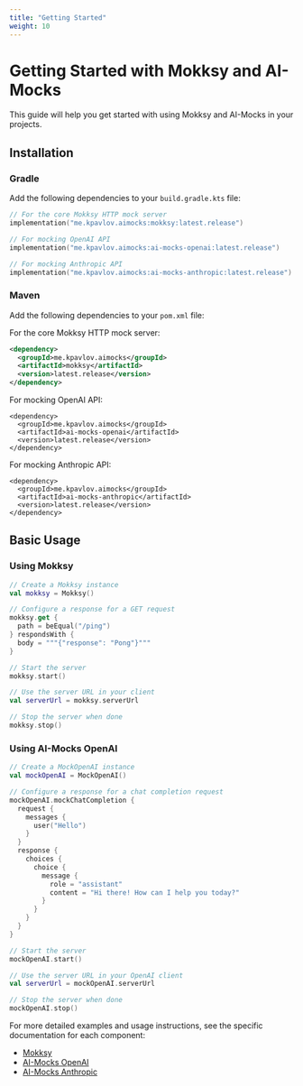 ```yaml
---
title: "Getting Started"
weight: 10
---
```


# Getting Started with Mokksy and AI-Mocks

This guide will help you get started with using Mokksy and AI-Mocks in your projects.

## Installation

### Gradle

Add the following dependencies to your `build.gradle.kts` file:

```kotlin
// For the core Mokksy HTTP mock server
implementation("me.kpavlov.aimocks:mokksy:latest.release")

// For mocking OpenAI API
implementation("me.kpavlov.aimocks:ai-mocks-openai:latest.release")

// For mocking Anthropic API
implementation("me.kpavlov.aimocks:ai-mocks-anthropic:latest.release")
```

### Maven

Add the following dependencies to your `pom.xml` file:

For the core Mokksy HTTP mock server:
```xml
<dependency>
  <groupId>me.kpavlov.aimocks</groupId>
  <artifactId>mokksy</artifactId>
  <version>latest.release</version>
</dependency>
```

For mocking OpenAI API:
```
<dependency>
  <groupId>me.kpavlov.aimocks</groupId>
  <artifactId>ai-mocks-openai</artifactId>
  <version>latest.release</version>
</dependency>
```

For mocking Anthropic API:
```
<dependency>
  <groupId>me.kpavlov.aimocks</groupId>
  <artifactId>ai-mocks-anthropic</artifactId>
  <version>latest.release</version>
</dependency>
```

## Basic Usage

### Using Mokksy

```kotlin
// Create a Mokksy instance
val mokksy = Mokksy()

// Configure a response for a GET request
mokksy.get {
  path = beEqual("/ping")
} respondsWith {
  body = """{"response": "Pong"}"""
}

// Start the server
mokksy.start()

// Use the server URL in your client
val serverUrl = mokksy.serverUrl

// Stop the server when done
mokksy.stop()
```

### Using AI-Mocks OpenAI

```kotlin
// Create a MockOpenAI instance
val mockOpenAI = MockOpenAI()

// Configure a response for a chat completion request
mockOpenAI.mockChatCompletion {
  request {
    messages {
      user("Hello")
    }
  }
  response {
    choices {
      choice {
        message {
          role = "assistant"
          content = "Hi there! How can I help you today?"
        }
      }
    }
  }
}

// Start the server
mockOpenAI.start()

// Use the server URL in your OpenAI client
val serverUrl = mockOpenAI.serverUrl

// Stop the server when done
mockOpenAI.stop()
```

For more detailed examples and usage instructions, see the specific documentation for each component:

- [Mokksy](/docs/mokksy/)
- [AI-Mocks OpenAI](/docs/ai-mocks-openai/)
- [AI-Mocks Anthropic](/docs/ai-mocks-anthropic/)
